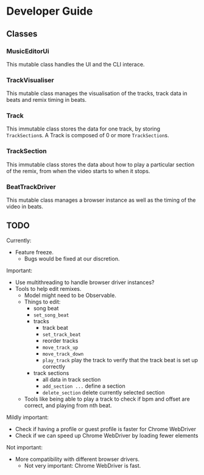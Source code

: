 # Developer Guide

## Classes

### MusicEditorUi

This mutable class handles the UI and the CLI interace.

### TrackVisualiser

This mutable class manages the visualisation of the tracks, track data in beats and remix timing in beats.

### Track

This immutable class stores the data for one track, by storing `TrackSection`s. A Track is composed of 0 or more `TrackSection`s.

### TrackSection

This immutable class stores the data about how to play a particular section of the remix, from when the video starts to when it stops.

### BeatTrackDriver

This mutable class manages a browser instance as well as the timing of the video in beats.

## TODO
Currently:
- Feature freeze.
  - Bugs would be fixed at our discretion.

Important:
- Use multithreading to handle browser driver instances?
- Tools to help edit remixes.
  - Model might need to be Observable.
  - Things to edit:
    - song beat
    - `set_song_beat`
    - tracks
      - track beat
      - `set_track_beat`
      - reorder tracks
      - `move_track_up`
      - `move_track_down`
      - `play_track` play the track to verify that the track beat is set up correctly
    - track sections
      - all data in track section
      - `add_section ...` define a section
      - `delete_section` delete currently selected section
  - Tools like being able to play a track to check if bpm and offset are correct, and playing from nth beat.

Mildly important:
- Check if having a profile or guest profile is faster for Chrome WebDriver
- Check if we can speed up Chrome WebDriver by loading fewer elements

Not important:
- More compatibility with different browser drivers.
  - Not very important: Chrome WebDriver is fast.